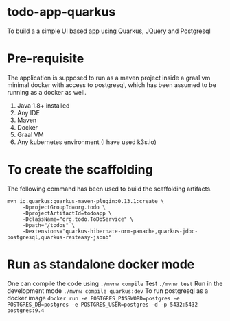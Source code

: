 # todo-app-quarkus
To build a a simple UI based app using Quarkus, JQuery and Postgresql

Pre-requisite
=============
The application is supposed to run as a maven project inside a graal vm minimal docker with access to postgresql, which has been assumed to be running as a docker as well.
1. Java 1.8+ installed
2. Any IDE
3. Maven
4. Docker
5. Graal VM
6. Any kubernetes environment (I have used k3s.io)

To create the scaffolding
=========================
The following command has been used to build the scaffolding artifacts. 
```
mvn io.quarkus:quarkus-maven-plugin:0.13.1:create \
     -DprojectGroupId=org.todo \
     -DprojectArtifactId=todoapp \
     -DclassName="org.todo.ToDoService" \
     -Dpath="/todos" \
     -Dextensions="quarkus-hibernate-orm-panache,quarkus-jdbc-postgresql,quarkus-resteasy-jsonb"
```
Run as standalone docker mode
=============================
One can compile the code using 
`./mvnw compile`
Test
`./mvnw test`
Run in the development mode
`./mvnw compile quarkus:dev`
To run postgresql as a docker image
`docker run -e POSTGRES_PASSWORD=postgres -e POSTGRES_DB=postgres -e POSTGRES_USER=postgres -d -p 5432:5432 postgres:9.4 `



